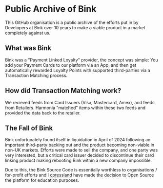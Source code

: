 # Public Archive of Bink

This GitHub organisation is a public archive of the efforts put in by Developers at Bink over 10 years to make a viable product in a market completely against us.

## What was Bink

Bink was a "Payment Linked Loyalty" provider, the concept was simple: You add your Payment Cards to our platform via an App, and then get automatically rewarded Loyalty Points with supported third-parties via a Transaction Matching process.

## How did Transaction Matching work?

We recieved feeds from Card Issuers (Visa, Mastercard, Amex), and feeds from Retailers. Harmonia "matched" items within these two feeds and provided the data back to the retailer.

## The Fall of Bink

Bink unfortunately found itself in liquidation in April of 2024 following an important third-party backing out and the product becoming non-viable in non-UK markets. Efforts were made to sell the company, and one party was very interested, but a critical card issuer decided to discontinue their card linking product making rebooting Bink within a new company impossible.

Due to this, the Bink Source Code is essentially worthless to organisations / for-profit efforts and I [cpressland](https://github.com/cpressland) have made the decision to Open Source the platform for education purposes.
